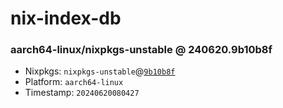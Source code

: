 # nix-index-db
### aarch64-linux/nixpkgs-unstable @ 240620.9b10b8f
- Nixpkgs: `nixpkgs-unstable`@[`9b10b8f`](https://github.com/NixOS/nixpkgs/commit/9b10b8f00cb5494795e5f51b39210fed4d2b0748)
- Platform: `aarch64-linux`
- Timestamp: `20240620080427`
